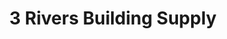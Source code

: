 ---
title: "3 Rivers Building Supply"
url: /blowing-rock/3-rivers-building-supply/
shop: Eisenwaren
---
